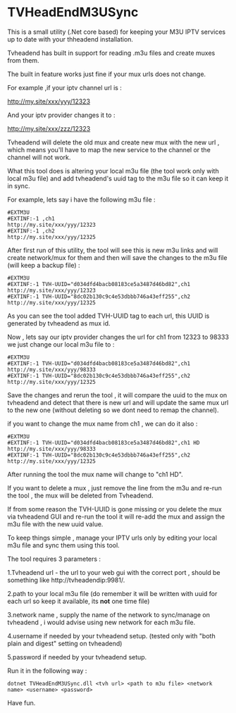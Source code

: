 # TVHeadEndM3USync

This is a small utility (.Net core based) for keeping your M3U IPTV services up to date with your thheadend installation.

Tvheadend has built in support for reading .m3u files and create muxes from them.

The built in feature works just fine if your mux urls does not change.

For example ,if your iptv channel url is :

http://my.site/xxx/yyy/12323

And your iptv provider changes it to :

http://my.site/xxx/zzz/12323

Tvheadend will delete the old mux and create new mux with the new url , which means you'll have to map the new service to the channel or the channel will not work.

What this tool does is altering your local m3u file (the tool work only with local m3u file) and add tvheadend's uuid tag to the m3u file so it can keep it in sync.

For example, lets say i have the following m3u file :

```
#EXTM3U
#EXTINF:-1 ,ch1
http://my.site/xxx/yyy/12323
#EXTINF:-1 ,ch2
http://my.site/xxx/yyy/12325
```
After first run of this utility, the tool will see this is new m3u links and will create network/mux for them and then will save the changes to the m3u file (will keep a backup file) :

```
#EXTM3U
#EXTINF:-1 TVH-UUID="d034dfd4bacb08183ce5a3487d46bd82",ch1
http://my.site/xxx/yyy/12323
#EXTINF:-1 TVH-UUID="8dc02b130c9c4e53dbbb746a43eff255",ch2
http://my.site/xxx/yyy/12325
```
As you can see the tool added TVH-UUID tag to each url, this UUID is generated by tvheadend as mux id.

Now , lets say our iptv provider changes the url for ch1 from 12323 to 98333 we just change our local m3u file to :

```
#EXTM3U
#EXTINF:-1 TVH-UUID="d034dfd4bacb08183ce5a3487d46bd82",ch1
http://my.site/xxx/yyy/98333
#EXTINF:-1 TVH-UUID="8dc02b130c9c4e53dbbb746a43eff255",ch2
http://my.site/xxx/yyy/12325
```

Save the changes and rerun the tool , it will compare the uuid to the mux on tvheadend and detect that there is new url and will update the same mux url to the new one (without deleting so we dont need to remap the channel).

if you want to change the mux name from ch1 , we can do it also :

```
#EXTM3U
#EXTINF:-1 TVH-UUID="d034dfd4bacb08183ce5a3487d46bd82",ch1 HD
http://my.site/xxx/yyy/98333
#EXTINF:-1 TVH-UUID="8dc02b130c9c4e53dbbb746a43eff255",ch2
http://my.site/xxx/yyy/12325
```

After running the tool the mux name will change to "ch1 HD".

If you want to delete a mux , just remove the line from the m3u and re-run the tool , the mux will be deleted from Tvheadend.

If from some reason the TVH-UUID is gone missing or you delete the mux via tvheadend GUI and re-run the tool it will re-add the mux and assign the m3u file with the new uuid value.

To keep things simple , manage your IPTV urls only by editing your local m3u file and sync them using this tool.

The tool requires 3 parameters :

1.Tvheadend url - the url to your web gui with the correct port , should be something like http://tvheadendip:9981/.

2.path to your local m3u file (do remember it will be written with uuid for each url so keep it available, its **not** one time file)

3.network name , supply the name of the network to sync/manage on tvheadend , i would advise using new network for each m3u file.

4.username if needed by your tvheadend setup. (tested only with "both plain and digest" setting on tvheadend) 

5.password if needed by your tvheadend setup.

Run it in the following way :

```
dotnet TVHeadEndM3USync.dll <tvh url> <path to m3u file> <network name> <username> <password>
```

Have fun.
